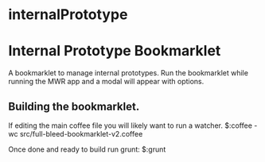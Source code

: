 # internalPrototype

Internal Prototype Bookmarklet
==============================

A bookmarklet to manage internal prototypes. Run the bookmarklet while
running the MWR app and a modal will appear with options.

Building the bookmarklet.
-------------------------
If editing the main coffee file you will likely want to run a watcher.
$:coffee -wc src/full-bleed-bookmarklet-v2.coffee

Once done and ready to build run grunt:
$:grunt

